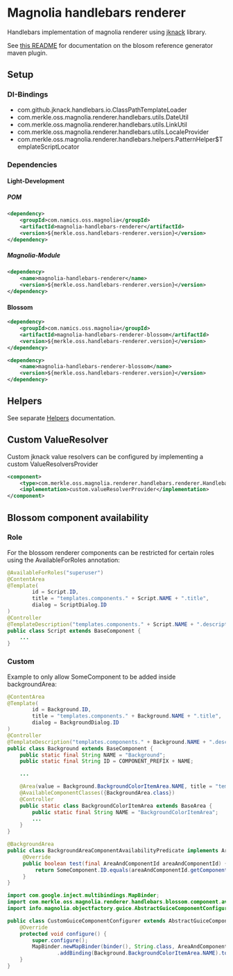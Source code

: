 # Magnolia handlebars renderer

Handlebars implementation of magnolia renderer using [jknack](https://github.com/jknack/handlebars.java) library.

See [this README](blossom-reference-generator/README.md) for documentation on the blosom reference generator maven plugin.

## Setup
### DI-Bindings
- com.github.jknack.handlebars.io.ClassPathTemplateLoader
- com.merkle.oss.magnolia.renderer.handlebars.utils.DateUtil
- com.merkle.oss.magnolia.renderer.handlebars.utils.LinkUtil
- com.merkle.oss.magnolia.renderer.handlebars.utils.LocaleProvider
- com.merkle.oss.magnolia.renderer.handlebars.helpers.PatternHelper$TemplateScriptLocator

### Dependencies
#### Light-Development
##### POM
```xml
<dependency>
    <groupId>com.namics.oss.magnolia</groupId>
    <artifactId>magnolia-handlebars-renderer</artifactId>
    <version>${merkle.oss.handlebars-renderer.version}</version>
</dependency>
```
##### Magnolia-Module
```xml
<dependency>
    <name>magnolia-handlebars-renderer</name>
    <version>${merkle.oss.handlebars-renderer.version}</version>
</dependency>
```
#### Blossom
```xml
<dependency>
    <groupId>com.namics.oss.magnolia</groupId>
    <artifactId>magnolia-handlebars-renderer-blossom</artifactId>
    <version>${merkle.oss.handlebars-renderer.version}</version>
</dependency>
```
```xml
<dependency>
    <name>magnolia-handlebars-renderer-blossom</name>
    <version>${merkle.oss.handlebars-renderer.version}</version>
</dependency>
```

## Helpers
See separate [Helpers](Helpers.md) documentation.

## Custom ValueResolver
Custom jknack value resolvers can be configured by implementing a custom ValueResolversProvider
```xml
<component>
    <type>com.merkle.oss.magnolia.renderer.handlebars.renderer.HandlebarsRenderer$ValueResolversProvider</type>
    <implementation>custom.valueResolverProvider</implementation>
</component>
```

## Blossom component availability
### Role
For the blossom renderer components can be restricted for certain roles using the AvailableForRoles annotation:
```java
@AvailableForRoles("superuser")
@ContentArea
@Template(
		id = Script.ID,
		title = "templates.components." + Script.NAME + ".title",
		dialog = ScriptDialog.ID
)
@Controller
@TemplateDescription("templates.components." + Script.NAME + ".description")
public class Script extends BaseComponent {
    ...
}
```
### Custom
Example to only allow SomeComponent to be added inside backgroundArea:
```java
@ContentArea
@Template(
        id = Background.ID,
        title = "templates.components." + Background.NAME + ".title",
        dialog = BackgroundDialog.ID
)
@Controller
@TemplateDescription("templates.components." + Background.NAME + ".description")
public class Background extends BaseComponent {
    public static final String NAME = "Background";
    public static final String ID = COMPONENT_PREFIX + NAME;

    ...

    @Area(value = Background.BackgroundColorItemArea.NAME, title = "templates.areas." + Background.BackgroundColorItemArea.NAME + ".title")
    @AvailableComponentClasses({BackgroundArea.class})
    @Controller
    public static class BackgroundColorItemArea extends BaseArea {
        public static final String NAME = "BackgroundColorItemArea";
        ...
    }
}
```
```java
@BackgroundArea
public class BackgroundAreaComponentAvailabilityPredicate implements AreaAndComponentIdPredicate {
     @Override
     public boolean test(final AreaAndComponentId areaAndComponentId) {
         return SomeComponent.ID.equals(areaAndComponentId.getComponentId());
     }
}
```
```java
import com.google.inject.multibindings.MapBinder;
import com.merkle.oss.magnolia.renderer.handlebars.blossom.component.availability.ComponentAvailabilityPredicateResolver.AreaAndComponentIdPredicate;
import info.magnolia.objectfactory.guice.AbstractGuiceComponentConfigurer;

public class CustomGuiceComponentConfigurer extends AbstractGuiceComponentConfigurer {
	@Override
	protected void configure() {
		super.configure();
		MapBinder.newMapBinder(binder(), String.class, AreaAndComponentIdPredicate.class)
				.addBinding(Background.BackgroundColorItemArea.NAME).to(BackgroundAreaComponentAvailabilityPredicate.class);
	}
}
```